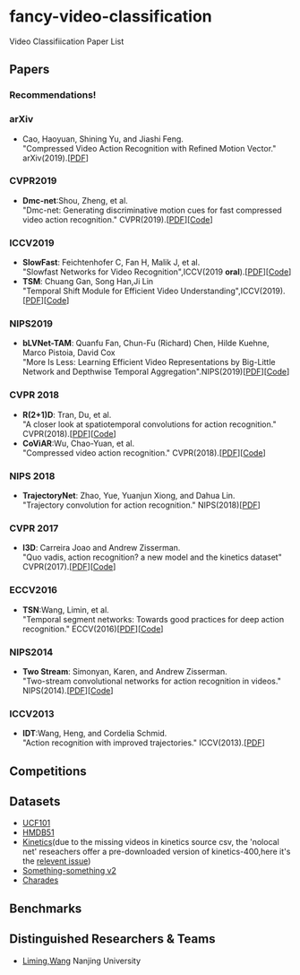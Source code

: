 # fancy-video-classification
Video Classifiication Paper List

## Papers 
### Recommendations!
### arXiv
- Cao, Haoyuan, Shining Yu, and Jiashi Feng.  
"Compressed Video Action Recognition with Refined Motion Vector." arXiv(2019).[[PDF](https://arxiv.org/pdf/1910.02533)]
### CVPR2019
- **Dmc-net**:Shou, Zheng, et al.  
"Dmc-net: Generating discriminative motion cues for fast compressed video action recognition." CVPR(2019).[[PDF](http://openaccess.thecvf.com/content_CVPR_2019/papers/Shou_DMC-Net_Generating_Discriminative_Motion_Cues_for_Fast_Compressed_Video_Action_CVPR_2019_paper.pdf)][[Code](https://github.com/facebookresearch/dmc-net)]
### ICCV2019
- **SlowFast**: Feichtenhofer C, Fan H, Malik J, et al.  
"Slowfast Networks for Video Recognition",ICCV(2019 **oral**).[[PDF](http://openaccess.thecvf.com/content_ICCV_2019/papers/Feichtenhofer_SlowFast_Networks_for_Video_Recognition_ICCV_2019_paper.pdf)][[Code](https://github.com/facebookresearch/SlowFast)]
- **TSM**: Chuang Gan, Song Han,Ji Lin   
"Temporal Shift Module for Efficient Video Understanding",ICCV(2019).[[PDF](http://openaccess.thecvf.com/content_ICCV_2019/papers/Lin_TSM_Temporal_Shift_Module_for_Efficient_Video_Understanding_ICCV_2019_paper.pdf)][[Code](https://github.com/mit-han-lab/temporal-shift-module)]
### NIPS2019
- **bLVNet-TAM**: Quanfu Fan, Chun-Fu (Richard) Chen, Hilde Kuehne, Marco Pistoia, David Cox   
"More Is Less: Learning Efficient Video Representations by Big-Little Network and Depthwise Temporal Aggregation".NIPS(2019)[[PDF](https://papers.nips.cc/paper/8498-more-is-less-learning-efficient-video-representations-by-big-little-network-and-depthwise-temporal-aggregation.pdf)][[Code](https://github.com/IBM/bLVNet-TAM)]
### CVPR 2018
- **R(2+1)D**: Tran, Du, et al.  
"A closer look at spatiotemporal convolutions for action recognition." CVPR(2018).[[PDF](http://openaccess.thecvf.com/content_cvpr_2018/papers/Tran_A_Closer_Look_CVPR_2018_paper.pdf)][[Code](https://github.com/irhum/R2Plus1D-PyTorch)]
- **CoViAR**:Wu, Chao-Yuan, et al.  
"Compressed video action recognition." CVPR(2018).[[PDF](http://openaccess.thecvf.com/content_cvpr_2018/papers/Wu_Compressed_Video_Action_CVPR_2018_paper.pdf)][[Code](https://github.com/chaoyuaw/pytorch-coviar)]
### NIPS 2018
- **TrajectoryNet**: Zhao, Yue, Yuanjun Xiong, and Dahua Lin.  
"Trajectory convolution for action recognition." NIPS(2018)[[PDF](http://papers.nips.cc/paper/7489-trajectory-convolution-for-action-recognition.pdf)]
### CVPR 2017
- **I3D**: Carreira Joao and Andrew Zisserman.  
"Quo vadis, action recognition? a new model and the kinetics dataset" CVPR(2017).[[PDF](http://openaccess.thecvf.com/content_cvpr_2017/papers/Carreira_Quo_Vadis_Action_CVPR_2017_paper.pdf)][[Code](https://github.com/deepmind/kinetics-i3d)]
### ECCV2016
- **TSN**:Wang, Limin, et al.  
"Temporal segment networks: Towards good practices for deep action recognition." ECCV(2016)[[PDF](https://arxiv.org/pdf/1608.00859.pdf)][[Code](https://github.com/yjxiong/temporal-segment-networks)]
### NIPS2014
- **Two Stream**: Simonyan, Karen, and Andrew Zisserman.  
"Two-stream convolutional networks for action recognition in videos." NIPS(2014).[[PDF](https://papers.nips.cc/paper/5353-two-stream-convolutional-networks-for-action-recognition-in-videos.pdf)][[Code](https://github.com/jeffreyyihuang/two-stream-action-recognition)]
### ICCV2013
- **IDT**:Wang, Heng, and Cordelia Schmid.  
"Action recognition with improved trajectories." ICCV(2013).[[PDF](https://www.cv-foundation.org/openaccess/content_iccv_2013/papers/Wang_Action_Recognition_with_2013_ICCV_paper.pdf)]


## Competitions

## Datasets
- [UCF101](https://www.crcv.ucf.edu/data/UCF101.php)
- [HMDB51](https://serre-lab.clps.brown.edu/resource/hmdb-a-large-human-motion-database/)
- [Kinetics](https://deepmind.com/research/open-source/kinetics)(due to the missing videos in kinetics source csv, the 'nolocal net' reseachers offer a pre-downloaded version of kinetics-400,here it's the [relevent issue](https://github.com/facebookresearch/video-nonlocal-net/issues/67))
- [Something-something v2](https://20bn.com/datasets/something-something#download)
- [Charades](https://prior.allenai.org/projects/charades)


## Benchmarks
## Distinguished Researchers & Teams
- [Liming,Wang](https://wanglimin.github.io/)  Nanjing University
